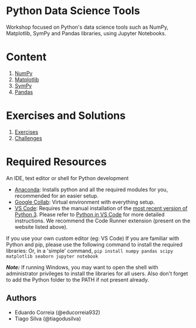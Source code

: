 # Python Data Science Tools

Workshop focused on Python's data science tools such as NumPy, Matplotlib, SymPy and Pandas libraries, using Jupyter Notebooks.

# Content

1. [NumPy]()
2. [Matplotlib]()
3. [SymPy]()
4. [Pandas]()

# Exercises and Solutions

1. [Exercises]()
2. [Challenges]()

# Required Resources

An IDE, text editor or shell for Python development 

- [Anaconda](https://www.anaconda.com/products/individual): Installs python and all the required modules for you, recommended for an easier setup.
- [Google Collab](https://colab.research.google.com): Virtual environment with everything setup.
- [VS Code](https://code.visualstudio.com/Download): Requires the manual installation of the [most recent version of Python 3](https://www.python.org/downloads/). Please refer to [Python in VS Code](https://code.visualstudio.com/docs/languages/python) for more detailed instructions. We recommend the Code Runner extension (present on the website listed above).

If you use your own custom editor (eg: VS Code) If you are familiar with Python and pip, please use the following command to install the required libraries:
Or, in a 'simple' command, `pip install numpy pandas scipy matplotlib seaborn jupyter notebook`

***Note:*** If running Windows, you may want to open the shell with administrator privileges to install the libraries for all users.
Also don't forget to add the Python folder to the PATH if not present already.

## Authors

- Eduardo Correia (@educorreia932)
- Tiago Silva (@tiagodusilva)